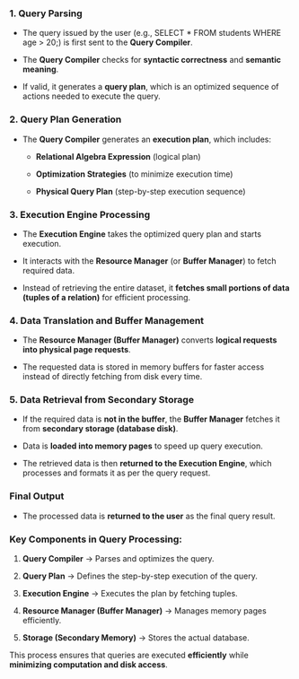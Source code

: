 ### **1\. Query Parsing**

*   The query issued by the user (e.g., SELECT \* FROM students WHERE age > 20;) is first sent to the **Query Compiler**.
    
*   The **Query Compiler** checks for **syntactic correctness** and **semantic meaning**.
    
*   If valid, it generates a **query plan**, which is an optimized sequence of actions needed to execute the query.
    

### **2\. Query Plan Generation**

*   The **Query Compiler** generates an **execution plan**, which includes:
    
    *   **Relational Algebra Expression** (logical plan)
        
    *   **Optimization Strategies** (to minimize execution time)
        
    *   **Physical Query Plan** (step-by-step execution sequence)
        

### **3\. Execution Engine Processing**

*   The **Execution Engine** takes the optimized query plan and starts execution.
    
*   It interacts with the **Resource Manager** (or **Buffer Manager**) to fetch required data.
    
*   Instead of retrieving the entire dataset, it **fetches small portions of data (tuples of a relation)** for efficient processing.
    

### **4\. Data Translation and Buffer Management**

*   The **Resource Manager (Buffer Manager)** converts **logical requests into physical page requests**.
    
*   The requested data is stored in memory buffers for faster access instead of directly fetching from disk every time.
    

### **5\. Data Retrieval from Secondary Storage**

*   If the required data is **not in the buffer**, the **Buffer Manager** fetches it from **secondary storage (database disk)**.
    
*   Data is **loaded into memory pages** to speed up query execution.
    
*   The retrieved data is then **returned to the Execution Engine**, which processes and formats it as per the query request.
    

### **Final Output**

*   The processed data is **returned to the user** as the final query result.
    

### **Key Components in Query Processing:**

1.  **Query Compiler** → Parses and optimizes the query.
    
2.  **Query Plan** → Defines the step-by-step execution of the query.
    
3.  **Execution Engine** → Executes the plan by fetching tuples.
    
4.  **Resource Manager (Buffer Manager)** → Manages memory pages efficiently.
    
5.  **Storage (Secondary Memory)** → Stores the actual database.
    

This process ensures that queries are executed **efficiently** while **minimizing computation and disk access**.

